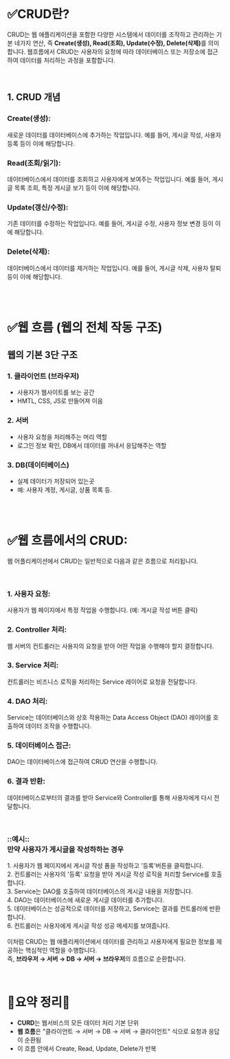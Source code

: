 <h1>✅CRUD란?</h1>
<p>CRUD는 웹 애플리케이션을 포함한 다양한 시스템에서 데이터를 조작하고 관리하는 기본 네가지 연산, 즉 <b>Create(생성), Read(조회), Update(수정), Delete(삭제)</b>를 의미합니다. 웹흐름에서 CRUD는 사용자의 요청에 따라 데이터베이스 또는 저장소에 접근하여 데이터를 처리하는 과정을 포함합니다.</p>
<br />

<h2>1. CRUD 개념</h2>
<h3>Create(생성):</h3>
<p>새로운 데이터를 데이터베이스에 추가하는 작업입니다. 예를 들어, 게시글 작성, 사용자 등록 등이 이에 해당합니다. </p>

<h3>Read(조회/읽기):</h3>
<p>데이터베이스에서 데이터를 조회하고 사용자에게 보여주는 작업입니다. 예를 들어, 게시글 목록 조회, 특정 게시글 보기 등이 이에 해당합니다. </p>

<h3>Update(갱신/수정):</h3>
<p>기존 데이터를 수정하는 작업입니다. 예를 들어, 게시글 수정, 사용자 정보 변경 등이 이에 해당합니다. </p>

<h3>Delete(삭제):</h3>
<p>데이터베이스에서 데이터를 제거하는 작업입니다. 예를 들어, 게시글 삭제, 사용자 탈퇴 등이 이에 해당합니다. </P>
<br /><br />

<h1>✅웹 흐름 (웹의 전체 작동 구조)</h1>
<h2>웹의 기본 3단 구조</h2>
<h3>1. 클라이언트 (브라우저)</h3>
<p>
<ul>
<li>사용자가 웹사이트를 보는 공간</li>
<li>HMTL, CSS, JS로 만들어져 이음</li>
</ul>
</p>

<h3>2. 서버 </h3>
<p>
<ul>
<li>사용자 요청을 처리해주는 머리 역할</li>
<li>로그인 정보 확인, DB에서 데이터를 꺼내서 응답해주는 역할</li>
</ul>
</p>

<h3>3. DB(데이터베이스)</h3>
<p>
<ul>
<li>실제 데이터가 저장되어 있는곳</li>
<li>예: 사용자 계정, 게시글, 상품 목록 등.</li>
</ul>
</p>
<br /><br />

<h1>✅웹 흐름에서의 CRUD:</h1>
<p>웹 어플리케이션에서 CRUD는 일반적으로 다음과 같은 흐름으로 처리됩니다. </P><br />

<h3>1. 사용자 요청:</h3>
<p>사용자가 웹 페이지에서 특정 작업을 수행합니다. (예: 게시글 작성 버튼 클릭)</p>

<h3>2. Controller 처리:</h3>
<p>웹 서버의 컨트롤러는 사용자의 요청을 받아 어떤 작업을 수행해야 할지 결정합니다.</p>

<h3>3. Service 처리:</h3>
<p>컨트롤러는 비즈니스 로직을 처리하는 Service 레이어로 요청을 전달합니다.</p>

<h3>4. DAO 처리:</h3>
<p>Service는 데이터베이스와 상호 작용하는 Data Access Object (DAO) 레이어를 호출하여 데이터 조작을 수행합니다.</p>

<h3>5. 데이터베이스 접근:</h3>
<p>DAO는 데이터베이스에 접근하여 CRUD 연산을 수행합니다.</p>

<h3>6. 결과 반환:</h3>
<p>데이터베이스로부터의 결과를 받아 Service와 Controller를 통해 사용자에게 다시 전달합니다.</p>
<br />

<h3>::예시::<br />
만약 사용자가 게시글을 작성하하는 경우</h3>
<p>1. 사용자가 웹 페이지에서 게시글 작성 폼을 작성하고 '등록'버튼을 클릭합니다. <br />
2. 컨트롤러는 사용자의 '등록' 요청을 받아 게시글 작성 로직을 처리할 Service를 호출합니다. <br />
3. Service는 DAO를 호출하여 데이터베이스의 게시글 내용을 저장합니다. <br />
4. DAO는 데이터베이스에 새로운 게시글 데이터를 추가합니다. <br />
5. 데이터베이스는 성공적으로 데이터를 저장하고, Service는 결과를 컨트롤러에 반환합니다. <br />
6. 컨트롤러는 사용자에게 게시글 작성 성공 메세지를 보여줍니다.
<br /><br />
이처럼 CRUD는 웹 애플리케이션에서 데이터를 관리하고 사용자에게 필요한 정보를 제공하는 핵심적인 역할을 수행합니다.<br />
즉, <b>브라우저 → 서버 → DB → 서버 → 브라우저</b>의 흐름으로 순환합니다.</p>

<br />
<h1>🌟요약 정리🌟</h1>
<p>
<ul>
<li><b>CURD</b>는 웹서비스의 모든 데이터 처리 기본 단위</li>
<li><b>웹 흐름</b>은 "클라이언트 → 서버 → DB → 서버 → 클라이언트" 식으로 요청과 응답이 순환됨</li>
<li>이 흐름 안에서 Create, Read, Update, Delete가 반복</li>
</ul></p>
